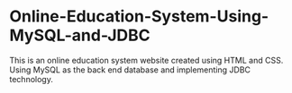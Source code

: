# Online-Education-System-Using-MySQL-and-JDBC
This is an online education system website created using HTML and CSS. Using MySQL as the back end database and implementing JDBC technology. 
